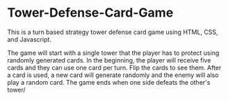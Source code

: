 # Tower-Defense-Card-Game
This is a turn based strategy tower defense card game using HTML, CSS, and Javascript. 

The game will start with a single tower that the player has to protect using randomly generated cards. In the beginning, the player will receive five cards and they can use one card per turn. Flip the cards to see them. After a card is used, a new card will generate randomly and the enemy will also play a random card. The game ends when one side defeats the other's tower/
